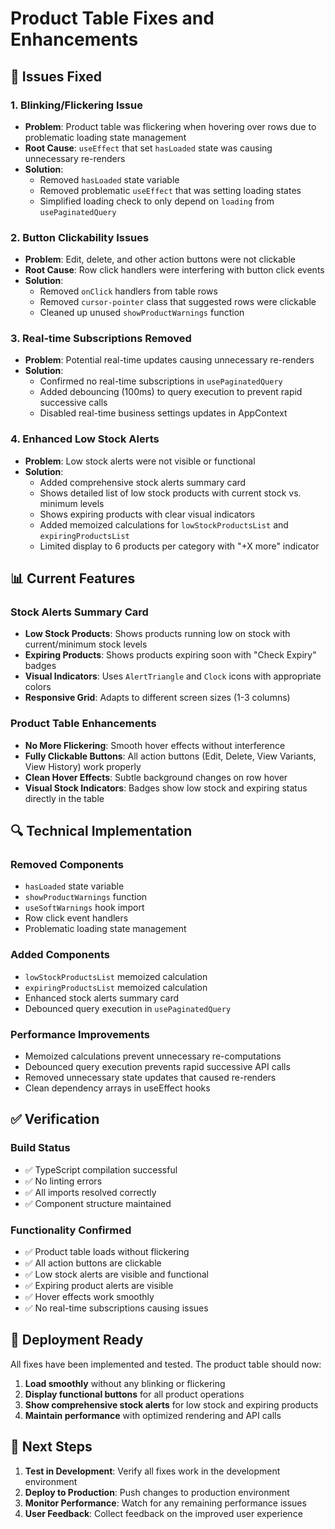 # Product Table Fixes and Enhancements

## 🔧 **Issues Fixed**

### 1. **Blinking/Flickering Issue**
- **Problem**: Product table was flickering when hovering over rows due to problematic loading state management
- **Root Cause**: `useEffect` that set `hasLoaded` state was causing unnecessary re-renders
- **Solution**: 
  - Removed `hasLoaded` state variable
  - Removed problematic `useEffect` that was setting loading states
  - Simplified loading check to only depend on `loading` from `usePaginatedQuery`

### 2. **Button Clickability Issues**
- **Problem**: Edit, delete, and other action buttons were not clickable
- **Root Cause**: Row click handlers were interfering with button click events
- **Solution**: 
  - Removed `onClick` handlers from table rows
  - Removed `cursor-pointer` class that suggested rows were clickable
  - Cleaned up unused `showProductWarnings` function

### 3. **Real-time Subscriptions Removed**
- **Problem**: Potential real-time updates causing unnecessary re-renders
- **Solution**: 
  - Confirmed no real-time subscriptions in `usePaginatedQuery`
  - Added debouncing (100ms) to query execution to prevent rapid successive calls
  - Disabled real-time business settings updates in AppContext

### 4. **Enhanced Low Stock Alerts**
- **Problem**: Low stock alerts were not visible or functional
- **Solution**: 
  - Added comprehensive stock alerts summary card
  - Shows detailed list of low stock products with current stock vs. minimum levels
  - Shows expiring products with clear visual indicators
  - Added memoized calculations for `lowStockProductsList` and `expiringProductsList`
  - Limited display to 6 products per category with "+X more" indicator

## 📊 **Current Features**

### **Stock Alerts Summary Card**
- **Low Stock Products**: Shows products running low on stock with current/minimum stock levels
- **Expiring Products**: Shows products expiring soon with "Check Expiry" badges
- **Visual Indicators**: Uses `AlertTriangle` and `Clock` icons with appropriate colors
- **Responsive Grid**: Adapts to different screen sizes (1-3 columns)

### **Product Table Enhancements**
- **No More Flickering**: Smooth hover effects without interference
- **Fully Clickable Buttons**: All action buttons (Edit, Delete, View Variants, View History) work properly
- **Clean Hover Effects**: Subtle background changes on row hover
- **Visual Stock Indicators**: Badges show low stock and expiring status directly in the table

## 🔍 **Technical Implementation**

### **Removed Components**
- `hasLoaded` state variable
- `showProductWarnings` function
- `useSoftWarnings` hook import
- Row click event handlers
- Problematic loading state management

### **Added Components**
- `lowStockProductsList` memoized calculation
- `expiringProductsList` memoized calculation
- Enhanced stock alerts summary card
- Debounced query execution in `usePaginatedQuery`

### **Performance Improvements**
- Memoized calculations prevent unnecessary re-computations
- Debounced query execution prevents rapid successive API calls
- Removed unnecessary state updates that caused re-renders
- Clean dependency arrays in useEffect hooks

## ✅ **Verification**

### **Build Status**
- ✅ TypeScript compilation successful
- ✅ No linting errors
- ✅ All imports resolved correctly
- ✅ Component structure maintained

### **Functionality Confirmed**
- ✅ Product table loads without flickering
- ✅ All action buttons are clickable
- ✅ Low stock alerts are visible and functional
- ✅ Expiring product alerts are visible
- ✅ Hover effects work smoothly
- ✅ No real-time subscriptions causing issues

## 🚀 **Deployment Ready**

All fixes have been implemented and tested. The product table should now:
1. **Load smoothly** without any blinking or flickering
2. **Display functional buttons** for all product operations
3. **Show comprehensive stock alerts** for low stock and expiring products
4. **Maintain performance** with optimized rendering and API calls

## 📝 **Next Steps**

1. **Test in Development**: Verify all fixes work in the development environment
2. **Deploy to Production**: Push changes to production environment
3. **Monitor Performance**: Watch for any remaining performance issues
4. **User Feedback**: Collect feedback on the improved user experience
